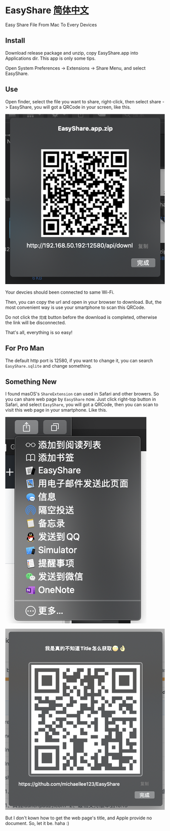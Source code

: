 # EasyShare   [简体中文](README_zh.md)
Easy Share File From Mac To Every Devices

## Install

Download release package and unzip, copy EasyShare.app into Applications dir. This app is only some tips.

Open System Preferences -> Extensions -> Share Menu, and select EasyShare.

## Use

Open finder, select the file you want to share, right-click, then select share -> EasyShare, you will got a QRCode in your screen, like this.

![WX20200505-140330@2x.png](WX20200505-140330@2x.png)

Your devcies should been connected to same Wi-Fi.

Then, you can copy the url and open in your browser to download. But, the most convenient way is use your smartphone to scan this QRCode.

Do not click the `完成` button before the download is completed, otherwise the link will be disconnected.

That's all, everything is so easy!

## For Pro Man

The default http port is 12580, if you want to change it, you can search `EasyShare.sqlite` and change something.

## Something New

I found masOS's `ShareExtension` can used in Safari and other browers. So you can share web page by `EasyShare` now. Just click right-top button in Safari, and select `EasyShare`, you will got a QRCode, then you can scan to visit this web page in your smartphone. Like this.

![WX20200615-235553@2x.png](WX20200615-235553@2x.png)

![WX20200615-235713@2x.png](WX20200615-235713@2x.png)

But I don't kown how to get the web page's title, and Apple provide no document. So, let it be. haha :)

